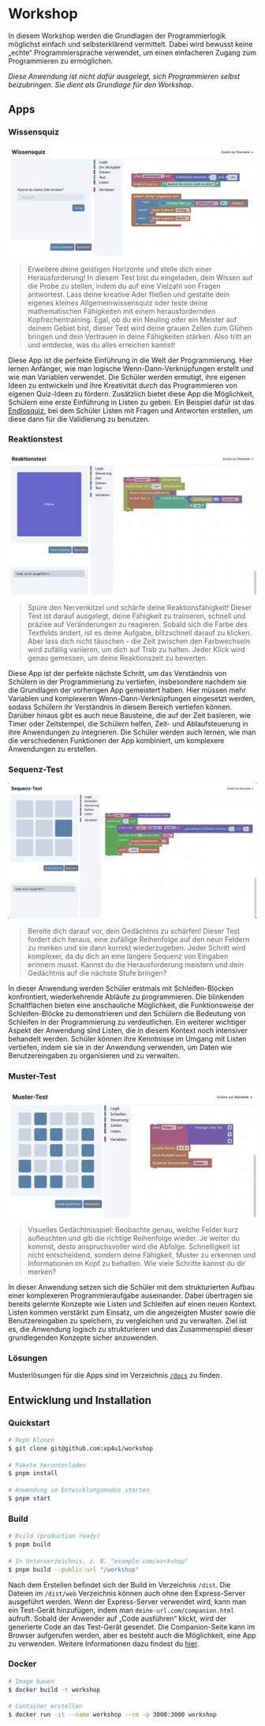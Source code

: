 # Workshop

In diesem Workshop werden die Grundlagen der Programmierlogik möglichst einfach
und selbsterklärend vermittelt. Dabei wird bewusst keine „echte“
Programmiersprache verwendet, um einen einfacheren Zugang zum Programmieren zu
ermöglichen.

_Diese Anwendung ist nicht dafür ausgelegt, sich Programmieren selbst
beizubringen. Sie dient als Grundlage für den Workshop._

## Apps

### Wissensquiz

![Reaktion](./docs/quiz/preview.png)

> Erweitere deine geistigen Horizonte und stelle dich einer Herausforderung! In
> diesem Test bist du eingeladen, dein Wissen auf die Probe zu stellen, indem du
> auf eine Vielzahl von Fragen antwortest. Lass deine kreative Ader fließen und
> gestalte dein eigenes kleines Allgemeinwissensquiz oder teste deine
> mathematischen Fähigkeiten mit einem herausfordernden Kopfrechentraining.
> Egal, ob du ein Neuling oder ein Meister auf deinem Gebiet bist, dieser Test
> wird deine grauen Zellen zum Glühen bringen und dein Vertrauen in deine
> Fähigkeiten stärken. Also tritt an und entdecke, was du alles erreichen
> kannst!

Diese App ist die perfekte Einführung in die Welt der Programmierung. Hier
lernen Anfänger, wie man logische Wenn-Dann-Verknüpfungen erstellt und wie man
Variablen verwendet. Die Schüler werden ermutigt, ihre eigenen Ideen zu
entwickeln und ihre Kreativität durch das Programmieren von eigenen Quiz-Ideen
zu fördern. Zusätzlich bietet diese App die Möglichkeit, Schülern eine erste
Einführung in Listen zu geben. Ein Beispiel dafür ist das
[Endlosquiz](./docs/quiz/endless.png), bei dem Schüler Listen mit Fragen und
Antworten erstellen, um diese dann für die Validierung zu benutzen.

### Reaktionstest

![Reaktion](./docs/reaction/preview.png)

> Spüre den Nervenkitzel und schärfe deine Reaktionsfähigkeit! Dieser Test ist
> darauf ausgelegt, deine Fähigkeit zu trainieren, schnell und präzise auf
> Veränderungen zu reagieren. Sobald sich die Farbe des Textfelds ändert, ist es
> deine Aufgabe, blitzschnell darauf zu klicken. Aber lass dich nicht täuschen -
> die Zeit zwischen den Farbwechseln wird zufällig variieren, um dich auf Trab
> zu halten. Jeder Klick wird genau gemessen, um deine Reaktionszeit zu
> bewerten.

Diese App ist der perfekte nächste Schritt, um das Verständnis von Schülern in
der Programmierung zu vertiefen, insbesondere nachdem sie die Grundlagen der
vorherigen App gemeistert haben. Hier müssen mehr Variablen und komplexeren
Wenn-Dann-Verknüpfungen eingesetzt werden, sodass Schülern ihr Verständnis in
diesem Bereich vertiefen können. Darüber hinaus gibt es auch neue Bausteine, die
auf der Zeit basieren, wie Timer oder Zeitstempel, die Schülern helfen, Zeit-
und Ablaufsteuerung in ihre Anwendungen zu integrieren. Die Schüler werden auch
lernen, wie man die verschiedenen Funktionen der App kombiniert, um komplexere
Anwendungen zu erstellen.

### Sequenz-Test

![Sequenz](./docs/sequence/preview.png)

> Bereite dich darauf vor, dein Gedächtnis zu schärfen! Dieser Test fordert dich
> heraus, eine zufällige Reihenfolge auf den neun Feldern zu merken und sie dann
> korrekt wiederzugeben. Jeder Schritt wird komplexer, da du dich an eine
> längere Sequenz von Eingaben erinnern musst. Kannst du die Herausforderung
> meistern und dein Gedächtnis auf die nächste Stufe bringen?

In dieser Anwendung werden Schüler erstmals mit Schleifen-Blöcken konfrontiert,
wiederkehrende Abläufe zu programmieren. Die blinkenden Schaltflächen bieten
eine anschauliche Möglichkeit, die Funktionsweise der Schleifen-Blöcke zu
demonstrieren und den Schülern die Bedeutung von Schleifen in der Programmierung
zu verdeutlichen. Ein weiterer wichtiger Aspekt der Anwendung sind Listen, die
in diesem Kontext noch intensiver behandelt werden. Schüler können ihre
Kenntnisse im Umgang mit Listen vertiefen, indem sie sie in der Anwendung
verwenden, um Daten wie Benutzereingaben zu organisieren und zu verwalten.

### Muster-Test

![Muster](./docs/pattern/preview.png)

> Visuelles Gedächtnisspiel: Beobachte genau, welche Felder kurz aufleuchten und
> gib die richtige Reihenfolge wieder. Je weiter du kommst, desto
> anspruchsvoller wird die Abfolge. Schnelligkeit ist nicht entscheidend,
> sondern deine Fähigkeit, Muster zu erkennen und Informationen im Kopf zu
> behalten. Wie viele Schritte kannst du dir merken?

In dieser Anwendung setzen sich die Schüler mit dem strukturierten Aufbau einer
komplexeren Programmieraufgabe auseinander. Dabei übertragen sie bereits
gelernte Konzepte wie Listen und Schleifen auf einen neuen Kontext. Listen
kommen verstärkt zum Einsatz, um die angezeigten Muster sowie die
Benutzereingaben zu speichern, zu vergleichen und zu verwalten. Ziel ist es, die
Anwendung logisch zu strukturieren und das Zusammenspiel dieser grundlegenden
Konzepte sicher anzuwenden.

### Lösungen

Musterlösungen für die Apps sind im Verzeichnis [`/docs`](./docs) zu finden.

## Entwicklung und Installation

### Quickstart

```sh
# Repo klonen
$ git clone git@github.com:xp4u1/workshop

# Pakete herunterladen
$ pnpm install

# Anwendung im Entwicklungsmodus starten
$ pnpm start
```

### Build

```sh
# Build (production ready)
$ pnpm build

# In Unterverzeichnis, z. B. "example.com/workshop"
$ pnpm build --public-url "/workshop"
```

Nach dem Erstellen befindet sich der Build im Verzeichnis `/dist`. Die Dateien
im `/dist/web` Verzeichnis können auch ohne den Express-Server ausgeführt
werden. Wenn der Express-Server verwendet wird, kann man ein Test-Gerät
hinzufügen, indem man `deine-url.com/companion.html` aufruft. Sobald der
Anwender auf „Code ausführen“ klickt, wird der generierte Code an das Test-Gerät
gesendet. Die Companion-Seite kann im Browser aufgerufen werden, aber es besteht
auch die Möglichkeit, eine App zu verwenden. Weitere Informationen dazu findest
du [hier](./app).

### Docker

```sh
# Image bauen
$ docker build -t workshop

# Container erstellen
$ docker run -it --name workshop --rm -p 3000:3000 workshop
```
